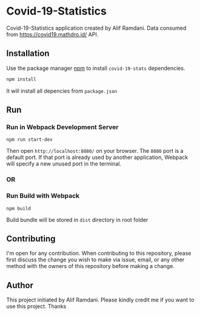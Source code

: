 # Covid-19-Statistics

Covid-19-Statistics application created by Alif Ramdani. Data consumed from https://covid19.mathdro.id/ API.
## Installation

Use the package manager [npm](https://www.npmjs.com/get-npm) to install `covid-19-stats` dependencies.

```bash
npm install 
```
It will install all depencies from `package.json`

## Run
### Run in Webpack Development Server

```
npm run start-dev
```
Then open `http://localhost:8080/` on your browser. The `8080` port is a default port. If that port is already used by another application, Webpack will specify a new unused port in the terminal. 

### OR

### Run Build with Webpack
```
npm build
```
Build bundle will be stored in `dist` directory in root folder

## Contributing

I'm open for any contribution. When contributing to this repository, please first discuss the change you wish to make via issue, email, or any other method with the owners of this repository before making a change.

## Author

This project initiated by Alif Ramdani. Please kindly credit me if you want to use this project. Thanks

